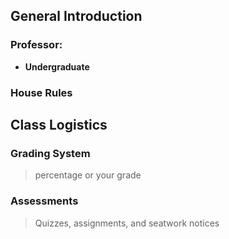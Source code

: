 ## General Introduction
### Professor:
- **Undergraduate**


### House Rules

## Class Logistics
### Grading System
>percentage or your grade

### Assessments
> Quizzes, assignments, and seatwork notices
